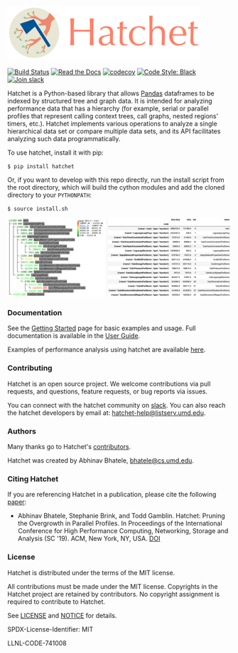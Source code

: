 # <img src="https://raw.githubusercontent.com/hatchet/hatchet/develop/logo.png" height="120" valign="middle" alt="hatchet"/>

[![Build Status](https://github.com/hatchet/hatchet/actions/workflows/unit-tests.yaml/badge.svg)](https://github.com/hatchet/hatchet/actions)
[![Read the Docs](http://readthedocs.org/projects/hatchet/badge/?version=latest)](http://hatchet.readthedocs.io)
[![codecov](https://codecov.io/gh/hatchet/hatchet/branch/develop/graph/badge.svg)](https://codecov.io/gh/hatchet/hatchet)
[![Code Style: Black](https://img.shields.io/badge/code%20style-black-000000.svg)](https://github.com/psf/black)
[![Join slack](https://img.shields.io/badge/slack-hatchet--users-blue)](https://join.slack.com/t/hatchet-users/shared_invite/zt-twjzzdav-p1s7NUEJzBoejYdOAgeddg)

Hatchet is a Python-based library that allows [Pandas](https://pandas.pydata.org) dataframes to be indexed by structured tree and graph data. It is intended for analyzing performance data that has a hierarchy (for example, serial or parallel profiles that represent calling context trees, call graphs, nested regions’ timers, etc.). Hatchet implements various operations to analyze a single hierarchical data set or compare multiple data sets, and its API facilitates analyzing such data programmatically.

To use hatchet, install it with pip:

```
$ pip install hatchet
```

Or, if you want to develop with this repo directly, run the install script from
the root directory, which will build the cython modules and add the cloned
directory to your `PYTHONPATH`:

```
$ source install.sh
```

<p align="center">
  <img src="https://raw.githubusercontent.com/hatchet/hatchet/develop/screenshot.png" width=800>
</p>


### Documentation

See the [Getting Started](https://hatchet.readthedocs.io/en/latest/getting_started.html) page for basic examples and usage. Full documentation is available in the [User Guide](https://hatchet.readthedocs.io/en/latest/user_guide.html).

Examples of performance analysis using hatchet are available [here](https://hatchet.readthedocs.io/en/latest/analysis_examples.html).

### Contributing

Hatchet is an open source project. We welcome contributions via pull requests,
and questions, feature requests, or bug reports via issues.

You can connect with the hatchet community on
[slack](https://join.slack.com/t/hatchet-users/shared_invite/zt-twjzzdav-p1s7NUEJzBoejYdOAgeddg).
You can also reach the hatchet developers by email at:
[hatchet-help@listserv.umd.edu](mailto:hatchet-help@listserv.umd.edu).

### Authors

Many thanks go to Hatchet's
[contributors](https://github.com/hatchet/hatchet/graphs/contributors).

Hatchet was created by Abhinav Bhatele, bhatele@cs.umd.edu.


### Citing Hatchet

If you are referencing Hatchet in a publication, please cite the
following [paper](http://www.cs.umd.edu/~bhatele/pubs/pdf/2019/sc2019.pdf):

 * Abhinav Bhatele, Stephanie Brink, and Todd Gamblin. Hatchet: Pruning
   the Overgrowth in Parallel Profiles. In Proceedings of the International
   Conference for High Performance Computing, Networking, Storage and Analysis
   (SC '19). ACM, New York, NY, USA. [DOI](
   http://doi.acm.org/10.1145/3295500.3356219)

### License


Hatchet is distributed under the terms of the MIT license.

All contributions must be made under the MIT license.  Copyrights in the
Hatchet project are retained by contributors.  No copyright assignment is
required to contribute to Hatchet.

See [LICENSE](https://github.com/hatchet/hatchet/blob/develop/LICENSE) and
[NOTICE](https://github.com/hatchet/hatchet/blob/develop/NOTICE) for details.

SPDX-License-Identifier: MIT

LLNL-CODE-741008
